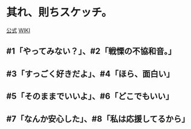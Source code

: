 # 其れ、則ちスケッチ。

[公式](https://tecomeno-y.com/soresuke/) 
[WIKI](https://ja.wikipedia.org/wiki/%E5%85%B6%E3%82%8C%E3%80%81%E5%89%87%E3%81%A1%E3%82%B9%E3%82%B1%E3%83%83%E3%83%81%E3%80%82) 

## #1「やってみない？」、#2「戦慄の不協和音。」

## #3「すっごく好きだよ」、#4「ほら、面白い」

## #5「そのままでいいよ」、#6「どこでもいい」

## #7「なんか安心した」、#8「私は応援してるから」
